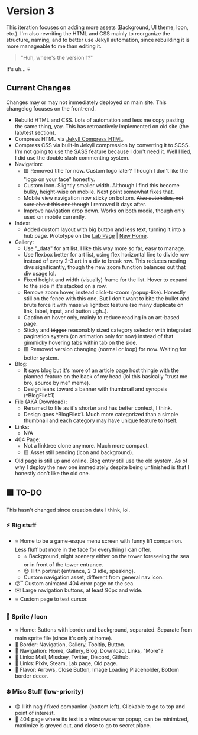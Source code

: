# Version 3
This iteration focuses on adding more assets (Background, UI theme, Icon, etc.). I'm also rewriting the HTML and CSS mainly to reorganize the structure, naming, and to better use Jekyll automation, since rebuilding it is more manageable to me than editing it.

> "Huh, where's the version 1?"

It's uh... :skull:

## Current Changes
Changes may or may not immediately deployed on main site. This changelog focuses on the front-end.
- Rebuild HTML and CSS. Lots of automation and less me copy pasting the same thing, yay. This has retroactively implemented on old site (the lab/test section).
- Compress HTML via [Jekyll Compress HTML](https://github.com/penibelst/jekyll-compress-html).
- Compress CSS via built-in Jekyll compression by converting it to SCSS. I'm not going to use the SASS feature because I don't need it. Well I lied, I did use the double slash commenting system.
- Navigation:
  - :red_square: Removed title for now. Custom logo later? Though I don't like the "logo on your face" honestly.
  - Custom icon. Slightly smaller width. Although I find this become bulky, height-wise on mobile. Next point somewhat fixes that.
  - Mobile view navigation now sticky on bottom. ~~Also autohides, not sure about this one though~~ I removed it days after.
  - Improve navigation drop down. Works on both media, though only used on mobile currently.
- Index:
  - Added custom layout with big button and less text, turning it into a hub page. Prototype on the [Lab Page](https://kurover.github.io/lab) | [New Home](https://kurover.github.io/lab/new-home).
- Gallery:
  - Use "_data" for art list. I like this way more so far, easy to manage.
  - Use flexbox better for art list, using flex horizontal line to divide row instead of every 2-3 art in a div to break row. This reduces nesting divs significantly, though the new zoom function balances out that div usage lol.
  - Fixed height and width (visually) frame for the list. Hover to expand to the side if it's stacked on a row.
  - Remove zoom hover, instead click-to-zoom (popup-like). Honestly still on the fence with this one. But I don't want to bite the bullet and brute force it with massive lightbox feature (so many duplicate on link, label, input, and button ugh..).
  - Caption on hover only, mainly to reduce reading in an art-based page.
  - Sticky and ~~bigger~~ reasonably sized category selector with integrated pagination system (on animation only for now) instead of that gimmicky hovering tabs within tab on the side.
  - :red_square: Removed version changing (normal or loop) for now. Waiting for better system.
- Blog:
  - It says blog but it's more of an article page host thingie with the planned feature on the back of my head (lol this basically "trust me bro, source by me" meme).
  - Design leans toward a banner with thumbnail and synopsis (^BlogFile#1)
- File (AKA Download):
  - Renamed to file as it's shorter and has better context, I think.
  - Design goes ^BlogFile#1. Much more categorized than a simple thumbnail and each category may have unique feature to itself.
- Links:
  - N/A
- 404 Page:
  - Not a linktree clone anymore. Much more compact.
  - :yellow_square: Asset still pending (icon and background). 
- Old page is still up and online. Blog entry still use the old system. As of why I deploy the new one immediately despite being unfinished is that I honestly don't like the old one.

## :green_square: TO-DO
This hasn't changed since creation date I think, lol.

### :zap: Big stuff
- :star: Home to be a game-esque menu screen with funny li'l companion. Less fluff but more in the face for everything I can offer.
  - :star: Background, night scenery either on the tower foreseeing the sea or in front of the tower entrance.
  - :blush: Illith portrait (entrance, 2-3 idle, speaking).
  - Custom navigation asset, different from general nav icon.
- :sleeping: Custom animated 404 error page on the sea.
- :envelope: Large navigation buttons, at least 96px and wide.
- :star: Custom page to test cursor.

### :blossom: Sprite / Icon
- :star: Home: Buttons with border and background, separated. Separate from main sprite file (since it's only at home).
- :leaves: Border: Navigation, Gallery, Tooltip, Button.
- :leaves: Navigation: Home, Gallery, Blog, Download, Links, "More"?
- :leaves: Links: Mail, Misskey, Twitter, Discord, Github.
- :seedling: Links: Pixiv, Steam, Lab page, Old page.
- :herb: Flavor: Arrows, Close Button, Image Loading Placeholder, Bottom border decor.

### :snowflake: Misc Stuff (low-priority)
- :blush: Illith nag / fixed companion (bottom left). Clickable to go to top and point of interest.
- :memo: 404 page where its text is a windows error popup, can be minimized, maximize is greyed out, and close to go to secret place.
